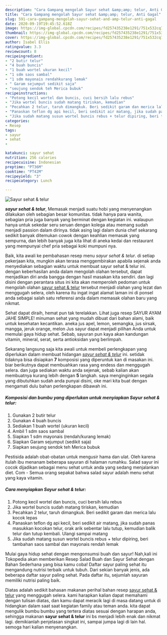 ```yaml
---
description: "Cara Gampang mengolah Sayur sehat &amp;amp; telur, Anti Gagal"
title: "Cara Gampang mengolah Sayur sehat &amp;amp; telur, Anti Gagal"
slug: 591-cara-gampang-mengolah-sayur-sehat-and-amp-telur-anti-gagal
date: 2020-09-19T19:45:52.618Z
image: https://img-global.cpcdn.com/recipes/fd257435238e1291/751x532cq70/sayur-sehat-telur-foto-resep-utama.jpg
thumbnail: https://img-global.cpcdn.com/recipes/fd257435238e1291/751x532cq70/sayur-sehat-telur-foto-resep-utama.jpg
cover: https://img-global.cpcdn.com/recipes/fd257435238e1291/751x532cq70/sayur-sehat-telur-foto-resep-utama.jpg
author: Isabel Ellis
ratingvalue: 3.3
reviewcount: 8
recipeingredient:
- "2 butir telur"
- "4 buah buncis"
- "1 buah wortel ukuran kecil"
- "1 sdm saos sambal"
- "1 sdm mayonais rendahkurang lemak"
- " Garam sejumput sedikit saja"
- "seujung sendok teh Merica bubuk"
recipeinstructions:
- "Potong kecil wortel dan buncis, cuci bersih lalu rebus"
- "Jika wortel buncis sudah matang tiriskan, kemudian"
- "Pecahkan 2 telur, taruh dimangkuk. Beri sedikit garam dan merica lalu kocok lepas"
- "Panaskan teflon dg api kecil, beri sedikit air matang, jika sudah panas masukkan kocokan telur, orak arik sebentar lalu tutup, kemudian balik telur dan tutup kembali. Ulangi sampai matang"
- "Jika sudah matang susun wortel buncis rebus + telur dipiring, beri tambahan saos sambal dan mayonais rendah lemak"
categories:
- Resep
tags:
- sayur
- sehat
- 

katakunci: sayur sehat  
nutrition: 256 calories
recipecuisine: Indonesian
preptime: "PT36M"
cooktime: "PT42M"
recipeyield: "3"
recipecategory: Lunch

---
```



![Sayur sehat &amp; telur](https://img-global.cpcdn.com/recipes/fd257435238e1291/751x532cq70/sayur-sehat-telur-foto-resep-utama.jpg)

<b><i>sayur sehat &amp; telur</i></b>, Memasak menjadi suatu hobi yang menyenangkan dilakukan oleh sebagian besar komunitas. tidak hanya para wanita, sebagian pria juga banyak yang berminat dengan kegiatan ini. walaupun hanya untuk sekedar seru seruan dengan kolega atau memang sudah menjadi passion dalam dirinya. tidak asing lagi dalam dunia chef sekarang sedikit banyak ditemukan cowok dengan keahlian memasak yang sempurna, dan lebih banyak juga kita lihat di aneka kedai dan restaurant yang mempunyai chef pria sebagai koki mumpuni nya.

Baik, kita awali ke pembahasan resep menu <i>sayur sehat &amp; telur</i>. di setiap pekerjaan kita, mungkin akan terasa menggembirakan apabila sejenak anda menyediakan sebagian waktu untuk membuat sayur sehat &amp; telur ini. dengan keberhasilan anda dalam mengolah olahan tersebut, dapat menjadikan diri anda bangga dengan hasil masakan kita sendiri. dan lagi disini dengan perantara situs ini kita akan memperoleh pedoman untuk mengolah olahan <u>sayur sehat &amp; telur</u> tersebut menjadi olahan yang lezat dan menggugah selera, oleh karena itu ingat ingat alamat laman ini di ponsel anda sebagai salah satu referensi anda dalam memasak olahan baru yang nikmat.

Sehat dapat diraih, hemat pun tak terelakkan. Lihat juga resep SAYUR AYAM JAHE SIMPLE! minuman sehat yang mudah dibuat dari bahan alami, baik untuk kesehatan kecantikan. aneka jus apel, lemon, semangka, jus sirsak, mangga, jeruk orange, melon Jus sayur dapat menjadi pilihan Anda untuk memulai gaya hidup sehat. Sebab, sayuran pun kaya akan kandungan vitamin, mineral, serat, serta antioksidan yang berlimpah.


Sekarang langsung saja kita awali untuk membeli perlengkapan yang diperlukan dalam membuat hidangan <u><i>sayur sehat &amp; telur</i></u> ini. setidak tidaknya bisa disiapkan <b>7</b> komposisi yang diperuntuk kan di masakan ini. biar berikutnya dapat membuahkan rasa yang endess dan menggugah selera. dan juga sediakan waktu anda sejenak, sebab kalian akan membuatnya kurang lebih dengan <b>5</b> langkah. saya menginginkan segala yang dibutuhkan sudah anda punyai disini, oke mari kita buat dengan mengamati dulu bahan perlengkapan dibawah ini.

<!--inarticleads1-->

##### Komposisi dan bumbu yang diperlukan untuk menyiapkan Sayur sehat &amp; telur:

1. Gunakan 2 butir telur
1. Gunakan 4 buah buncis
1. Sediakan 1 buah wortel (ukuran kecil)
1. Ambil 1 sdm saos sambal
1. Siapkan 1 sdm mayonais (rendah/kurang lemak)
1. Siapkan  Garam sejumput (sedikit saja)
1. Siapkan seujung sendok teh Merica bubuk


Pestisida adalah obat-obatan untuk mengusir hama dan ulat. Oleh karena itulah ibu menanam beberapa sayuran di halaman rumahku. Salad sayur ini cocok dijadikan sebagai menu sehat untuk anda yang sedang menjalankan diet. Com - Semua orang sepakat bahwa salad sayur adalah menu sehat yang kaya vitamin. 

<!--inarticleads2-->

##### Cara menyiapkan Sayur sehat &amp; telur:

1. Potong kecil wortel dan buncis, cuci bersih lalu rebus
1. Jika wortel buncis sudah matang tiriskan, kemudian
1. Pecahkan 2 telur, taruh dimangkuk. Beri sedikit garam dan merica lalu kocok lepas
1. Panaskan teflon dg api kecil, beri sedikit air matang, jika sudah panas masukkan kocokan telur, orak arik sebentar lalu tutup, kemudian balik telur dan tutup kembali. Ulangi sampai matang
1. Jika sudah matang susun wortel buncis rebus + telur dipiring, beri tambahan saos sambal dan mayonais rendah lemak


Mulai gaya hidup sehat dengan mengonsumsi buah dan sayur! Nah,kali ini Tokopedia akan memberikan Resep Salad Buah dan Sayur Sehat dengan Bahan Sederhana yang bisa kamu coba! Daftar sayur paling sehat itu mengandung nutrisi terbaik untuk tubuh. Dari sekian banyak jenis, ada beberapa daftar sayur paling sehat. Pada daftar itu, sejumlah sayuran memiliki nutrisi paling baik. 

Diatas adalah sedikit bahasan makanan perihal bahan resep <u>sayur sehat &amp; telur</u> yang menggugah selera. kami harapkan kalian dapat memahami dengan tulisan diatas, dan kamu dapat meracik lagi di masa datang untuk di hidangkan dalam saat saat kegiatan family atau teman anda. kita dapat mengulik bumbu bumbu yang tertera diatas sesuai dengan harapan anda, sehingga makanan <b>sayur sehat &amp; telur</b> ini bs menjadi lebih enak dan nikmat lagi. demikianlah penjelasan singkat ini, sampai jumpa lagi di lain hal. semoga hari kalian menyenangkan.
